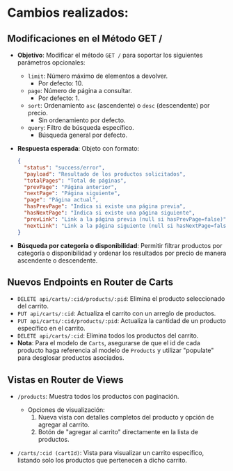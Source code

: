 # Cambios realizados:

## Modificaciones en el Método GET /

- **Objetivo**: Modificar el método `GET /` para soportar los siguientes parámetros opcionales:
  - `limit`: Número máximo de elementos a devolver.
    - Por defecto: 10.
  - `page`: Número de página a consultar.
    - Por defecto: 1.
  - `sort`: Ordenamiento `asc` (ascendente) o `desc` (descendente) por precio.
    - Sin ordenamiento por defecto.
  - `query`: Filtro de búsqueda específico.
    - Búsqueda general por defecto.

- **Respuesta esperada**: Objeto con formato:
  ```json
  {
    "status": "success/error",
    "payload": "Resultado de los productos solicitados",
    "totalPages": "Total de páginas",
    "prevPage": "Página anterior",
    "nextPage": "Página siguiente",
    "page": "Página actual",
    "hasPrevPage": "Indica si existe una página previa",
    "hasNextPage": "Indica si existe una página siguiente",
    "prevLink": "Link a la página previa (null si hasPrevPage=false)",
    "nextLink": "Link a la página siguiente (null si hasNextPage=false)"
  }
  ```

- **Búsqueda por categoría o disponibilidad**: Permitir filtrar productos por categoría o disponibilidad y ordenar los resultados por precio de manera ascendente o descendente.

## Nuevos Endpoints en Router de Carts

- `DELETE api/carts/:cid/products/:pid`: Elimina el producto seleccionado del carrito.
- `PUT api/carts/:cid`: Actualiza el carrito con un arreglo de productos.
- `PUT api/carts/:cid/products/:pid`: Actualiza la cantidad de un producto específico en el carrito.
- `DELETE api/carts/:cid`: Elimina todos los productos del carrito.
- **Nota**: Para el modelo de `Carts`, asegurarse de que el id de cada producto haga referencia al modelo de `Products` y utilizar "populate" para desglosar productos asociados.

## Vistas en Router de Views

- `/products`: Muestra todos los productos con paginación.
  - Opciones de visualización:
    1. Nueva vista con detalles completos del producto y opción de agregar al carrito.
    2. Botón de "agregar al carrito" directamente en la lista de productos.

- `/carts/:cid (cartId)`: Vista para visualizar un carrito específico, listando solo los productos que pertenecen a dicho carrito.